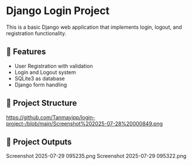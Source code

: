 # Django Login Project

This is a basic Django web application that implements login, logout, and registration functionality.

## 🔧 Features

- User Registration with validation
- Login and Logout system
- SQLite3 as database
- Django form handling
## 📁 Project Structure
https://github.com/Tanmayipp/login-project-/blob/main/Screenshot%202025-07-28%20000849.png

## 📁 Project Outputs
Screenshot 2025-07-29 095235.png
Screenshot 2025-07-29 095322.png
